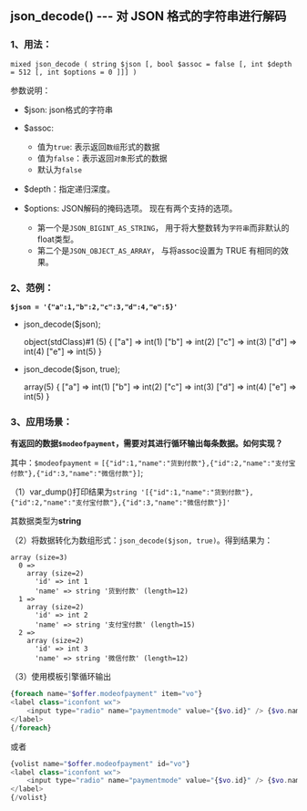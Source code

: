 ## json_decode()  --- 对 JSON 格式的字符串进行解码

### 1、用法：
`mixed json_decode ( string $json [, bool $assoc = false [, int $depth = 512 [, int $options = 0 ]]] )`

参数说明：

* $json: json格式的字符串

* $assoc:
    * 值为`true`: 表示返回`数组`形式的数据
    * 值为`false`：表示返回`对象`形式的数据
    * 默认为`false`
    
* $depth：指定递归深度。

* $options: JSON解码的掩码选项。 现在有两个支持的选项。 
    * 第一个是`JSON_BIGINT_AS_STRING`， 用于将大整数转为`字符串`而非默认的float类型。
    * 第二个是`JSON_OBJECT_AS_ARRAY`， 与将assoc设置为 TRUE 有相同的效果。
    

### 2、范例：
**`$json = '{"a":1,"b":2,"c":3,"d":4,"e":5}'`**
* json_decode($json);
      
      
    object(stdClass)#1 (5) {
      ["a"] => int(1)
      ["b"] => int(2)
      ["c"] => int(3)
      ["d"] => int(4)
      ["e"] => int(5)
    }   
         
* json_decode($json, true);


    array(5) {
        ["a"] => int(1)
        ["b"] => int(2)
        ["c"] => int(3)
        ["d"] => int(4)
        ["e"] => int(5)
    }

### 3、应用场景：    
**有返回的数据`$modeofpayment`，需要对其进行循环输出每条数据。如何实现？**    

其中：`$modeofpayment` = `[{"id":1,"name":"货到付款"},{"id":2,"name":"支付宝付款"},{"id":3,"name":"微信付款"}]`;

（1）var_dump()打印结果为`string '[{"id":1,"name":"货到付款"},{"id":2,"name":"支付宝付款"},{"id":3,"name":"微信付款"}]'`

其数据类型为**string**

（2）将数据转化为数组形式：`json_decode($json, true)`。得到结果为：
    
    array (size=3)
      0 => 
        array (size=2)
          'id' => int 1
          'name' => string '货到付款' (length=12)
      1 => 
        array (size=2)
          'id' => int 2
          'name' => string '支付宝付款' (length=15)
      2 => 
        array (size=2)
          'id' => int 3
          'name' => string '微信付款' (length=12)

（3）使用模板引擎循环输出
```php
{foreach name="$offer.modeofpayment" item="vo"}
<label class="iconfont wx">
    <input type="radio" name="paymentmode" value="{$vo.id}" /> {$vo.name}
</label>
{/foreach}
```

或者
```php
{volist name="$offer.modeofpayment" id="vo"}
<label class="iconfont wx">
    <input type="radio" name="paymentmode" value="{$vo.id}" /> {$vo.name}
</label>
{/volist}
```